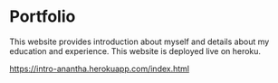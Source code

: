 # Portfolio
This website provides introduction about myself and details about my education and experience. This website is deployed live on heroku. 

https://intro-anantha.herokuapp.com/index.html
